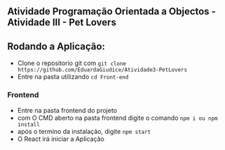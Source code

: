 ## Atividade Programação Orientada a Objectos - Atividade III - Pet Lovers

## Rodando a Aplicação:
- Clone o repositorio git com `git clone https://github.com/EduardaGiudice/Atividade3-PetLovers`
- Entre na pasta utilizando `cd Front-end`

### Frontend
- Entre na pasta frontend do projeto
- com O CMD aberto na pasta frontend digite o comando `npm i ou npm install`
- após o termino da instalação, digite `npm start`
- O React irá iniciar a Aplicação
